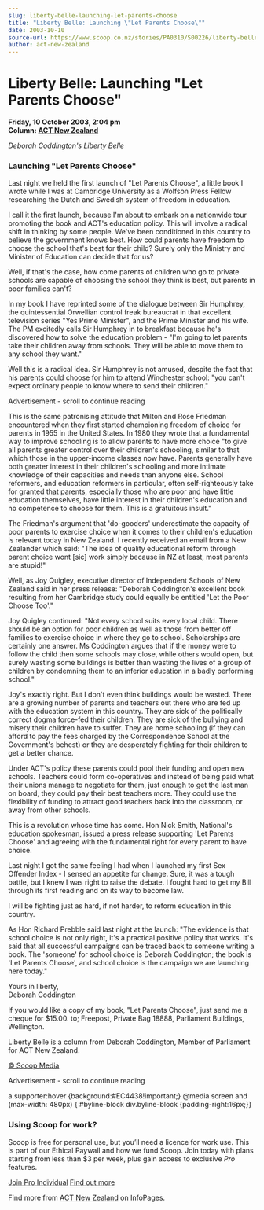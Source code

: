 ```yaml
---
slug: liberty-belle-launching-let-parents-choose
title: "Liberty Belle: Launching \"Let Parents Choose\""
date: 2003-10-10
source-url: https://www.scoop.co.nz/stories/PA0310/S00226/liberty-belle-launching-let-parents-choose.htm
author: act-new-zealand
---
```

Liberty Belle: Launching \"Let Parents Choose"
=============================================

**Friday, 10 October 2003, 2:04 pm**  
**Column: [ACT New Zealand](https://info.scoop.co.nz/ACT_New_Zealand)**

_Deborah Coddington's Liberty Belle_  

### Launching "Let Parents Choose"

Last night we held the first launch of "Let Parents Choose", a little book I wrote while I was at Cambridge University as a Wolfson Press Fellow researching the Dutch and Swedish system of freedom in education.

I call it the first launch, because I'm about to embark on a nationwide tour promoting the book and ACT's education policy. This will involve a radical shift in thinking by some people. We've been conditioned in this country to believe the government knows best. How could parents have freedom to choose the school that's best for their child? Surely only the Ministry and Minister of Education can decide that for us?

Well, if that's the case, how come parents of children who go to private schools are capable of choosing the school they think is best, but parents in poor families can't?

In my book I have reprinted some of the dialogue between Sir Humphrey, the quintessential Orwellian control freak bureaucrat in that excellent television series "Yes Prime Minister", and the Prime Minister and his wife. The PM excitedly calls Sir Humphrey in to breakfast because he's discovered how to solve the education problem - "I'm going to let parents take their children away from schools. They will be able to move them to any school they want."

Well this is a radical idea. Sir Humphrey is not amused, despite the fact that his parents could choose for him to attend Winchester school: "you can't expect ordinary people to know where to send their children."

Advertisement - scroll to continue reading





This is the same patronising attitude that Milton and Rose Friedman encountered when they first started championing freedom of choice for parents in 1955 in the United States. In 1980 they wrote that a fundamental way to improve schooling is to allow parents to have more choice "to give all parents greater control over their children's schooling, similar to that which those in the upper-income classes now have. Parents generally have both greater interest in their children's schooling and more intimate knowledge of their capacities and needs than anyone else. School reformers, and education reformers in particular, often self-righteously take for granted that parents, especially those who are poor and have little education themselves, have little interest in their children's education and no competence to choose for them. This is a gratuitous insult."

The Friedman's argument that 'do-gooders' underestimate the capacity of poor parents to exercise choice when it comes to their children's education is relevant today in New Zealand. I recently received an email from a New Zealander which said: "The idea of quality educational reform through parent choice wont \[sic\] work simply because in NZ at least, most parents are stupid!"

Well, as Joy Quigley, executive director of Independent Schools of New Zealand said in her press release: "Deborah Coddington's excellent book resulting from her Cambridge study could equally be entitled 'Let the Poor Choose Too'."

Joy Quigley continued: "Not every school suits every local child. There should be an option for poor children as well as those from better off families to exercise choice in where they go to school. Scholarships are certainly one answer. Ms Coddington argues that if the money were to follow the child then some schools may close, while others would open, but surely wasting some buildings is better than wasting the lives of a group of children by condemning them to an inferior education in a badly performing school."

Joy's exactly right. But I don't even think buildings would be wasted. There are a growing number of parents and teachers out there who are fed up with the education system in this country. They are sick of the politically correct dogma force-fed their children. They are sick of the bullying and misery their children have to suffer. They are home schooling (if they can afford to pay the fees charged by the Correspondence School at the Government's behest) or they are desperately fighting for their children to get a better chance.

Under ACT's policy these parents could pool their funding and open new schools. Teachers could form co-operatives and instead of being paid what their unions manage to negotiate for them, just enough to get the last man on board, they could pay their best teachers more. They could use the flexibility of funding to attract good teachers back into the classroom, or away from other schools.

This is a revolution whose time has come. Hon Nick Smith, National's education spokesman, issued a press release supporting 'Let Parents Choose' and agreeing with the fundamental right for every parent to have choice.

Last night I got the same feeling I had when I launched my first Sex Offender Index - I sensed an appetite for change. Sure, it was a tough battle, but I knew I was right to raise the debate. I fought hard to get my Bill through its first reading and on its way to become law.

I will be fighting just as hard, if not harder, to reform education in this country.

As Hon Richard Prebble said last night at the launch: "The evidence is that school choice is not only right, it's a practical positive policy that works. It's said that all successful campaigns can be traced back to someone writing a book. The 'someone' for school choice is Deborah Coddington; the book is 'Let Parents Choose', and school choice is the campaign we are launching here today."

Yours in liberty,  
Deborah Coddington

If you would like a copy of my book, "Let Parents Choose", just send me a cheque for $15.00. to; Freepost, Private Bag 18888, Parliament Buildings, Wellington.

Liberty Belle is a column from Deborah Coddington, Member of Parliament for ACT New Zealand.

  

[© Scoop Media](http://www.scoop.co.nz/about/terms.html)  

Advertisement - scroll to continue reading



a.supporter:hover {background:#EC4438!important;} @media screen and (max-width: 480px) { #byline-block div.byline-block {padding-right:16px;}}

### Using Scoop for work?

Scoop is free for personal use, but you’ll need a licence for work use. This is part of our Ethical Paywall and how we fund Scoop. Join today with plans starting from less than $3 per week, plus gain access to exclusive _Pro_ features.  
  
[Join Pro Individual](https://pro.scoop.co.nz/Individual/?from=ProIn24) [Find out more](https://pro.scoop.co.nz/using-scoop-for-work/?from=ProIn24)

Find more from [ACT New Zealand](https://info.scoop.co.nz/ACT_New_Zealand) on InfoPages.